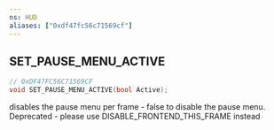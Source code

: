 ```yaml
---
ns: HUD
aliases: ["0xdf47fc56c71569cf"]
---
```

## SET_PAUSE_MENU_ACTIVE

```c
// 0xDF47FC56C71569CF
void SET_PAUSE_MENU_ACTIVE(bool Active);
```

disables the pause menu per frame - false to disable the pause menu. Deprecated - please use DISABLE_FRONTEND_THIS_FRAME instead

